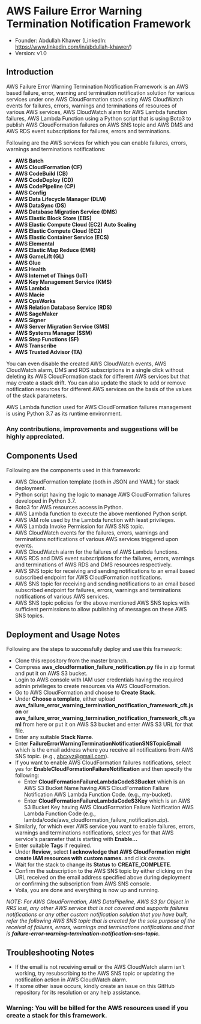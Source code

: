 # AWS Failure Error Warning Termination Notification Framework

-   Founder: Abdullah Khawer (LinkedIn: https://www.linkedin.com/in/abdullah-khawer/)
-   Version: v1.0

## Introduction

AWS Failure Error Warning Termination Notification Framework is an AWS based failure, error, warning and termination notification solution for various services under one AWS CloudFormation stack using AWS CloudWatch events for failures, errors, warnings and terminations of resources of various AWS services, AWS CloudWatch alarm for AWS Lambda function failures, AWS Lambda Function using a Python script that is using Boto3 to publish AWS CloudFormation failures on AWS SNS topic and AWS DMS and AWS RDS event subscriptions for failures, errors and terminations.

Following are the AWS services for which you can enable failures, errors, warnings and terminations notifications:
-   **AWS Batch**
-   **AWS CloudFormation (CF)**
-   **AWS CodeBuild (CB)**
-   **AWS CodeDeploy (CD)**
-   **AWS CodePipeline (CP)**
-   **AWS Config**
-   **AWS Data Lifecycle Manager (DLM)**
-   **AWS DataSync (DS)**
-   **AWS Database Migration Service (DMS)**
-   **AWS Elastic Block Store (EBS)**
-   **AWS Elastic Compute Cloud (EC2) Auto Scaling**
-   **AWS Elastic Compute Cloud (EC2)**
-   **AWS Elastic Container Service (ECS)**
-   **AWS Elemental**
-   **AWS Elastic Map Reduce (EMR)**
-   **AWS GameLift (GL)**
-   **AWS Glue**
-   **AWS Health**
-   **AWS Internet of Things (IoT)**
-   **AWS Key Management Service (KMS)**
-   **AWS Lambda**
-   **AWS Macie**
-   **AWS OpsWorks**
-   **AWS Relation Database Service (RDS)**
-   **AWS SageMaker**
-   **AWS Signer**
-   **AWS Server Migration Service (SMS)**
-   **AWS Systems Manager (SSM)**
-   **AWS Step Functions (SF)**
-   **AWS Transcribe**
-   **AWS Trusted Advisor (TA)**

You can even disable the created AWS CloudWatch events, AWS CloudWatch alarm, DMS and RDS subscriptions in a single click without deleting its AWS CloudFormation stack for different AWS services but that may create a stack drift. You can also update the stack to add or remove notification resources for different AWS services on the basis of the values of the stack parameters.

AWS Lambda function used for AWS CloudFormation failures management is using Python 3.7 as its runtime environment.

### Any contributions, improvements and suggestions will be highly appreciated.

## Components Used

Following are the components used in this framework:
-   AWS CloudFormation template (both in JSON and YAML) for stack deployment.
-   Python script having the logic to manage AWS CloudFormation failures developed in Python 3.7.
-   Boto3 for AWS resources access in Python.
-   AWS Lambda function to execute the above mentioned Python script.
-   AWS IAM role used by the Lambda function with least privileges.
-   AWS Lambda Invoke Permission for AWS SNS topic.
-   AWS CloudWatch events for the failures, errors, warnings and terminations notifications of various AWS services triggered upon events.
-   AWS CloudWatch alarm for the failures of AWS Lambda functions.
-   AWS RDS and DMS event subscriptions for the failures, errors, warnings and terminations of AWS RDS and DMS resources respectively.
-   AWS SNS topic for receiving and sending notifications to an email based subscribed endpoint for AWS CloudFormation notifications.
-   AWS SNS topic for receiving and sending notifications to an email based subscribed endpoint for failures, errors, warnings and terminations notifications of various AWS services.
-   AWS SNS topic policies for the above mentioned AWS SNS topics with sufficient permissions to allow publishing of messages on these AWS SNS topics.

## Deployment and Usage Notes

Following are the steps to successfully deploy and use this framework:
-   Clone this repository from the master branch.
-   Compress **aws_cloudformation_failure_notification.py** file in zip format and put it on AWS S3 bucket.
-   Login to AWS console with IAM user credentials having the required admin privileges to create resources via AWS CloudFormation.
-   Go to AWS CloudFormation and choose to **Create Stack**.
-   Under **Choose a template**, either upload **aws_failure_error_warning_termination_notification_framework_cft.json** or **aws_failure_error_warning_termination_notification_framework_cft.yaml** from here or put it on AWS S3 bucket and enter AWS S3 URL for that file.
-   Enter any suitable **Stack Name**.
-   Enter **FailureErrorWarningTerminationNotificationSNSTopicEmail** which is the email address where you receive all notifications from AWS SNS topic. (e.g., abcxyz@gmail.com).
-   If you want to enable AWS CloudFormation failures notifications, select yes for **EnableCloudFormationFailureNotification** and then specify the following:
    -   Enter **CloudFormationFailureLambdaCodeS3Bucket** which is an AWS S3 Bucket Name having AWS CloudFormation Failure Notification AWS Lambda Function Code. (e.g., my-bucket).
    -   Enter **CloudFormationFailureLambdaCodeS3Key** which is an AWS S3 Bucket Key having AWS CloudFormation Failure Notification AWS Lambda Function Code (e.g., lambda/code/aws_cloudformation_failure_notification.zip).
-   Similarly, for which ever AWS service you want to enable failures, errors, warnings and terminations notifications, select yes for that AWS service's parameter that is starting with **Enable...**
-   Enter suitable **Tags** if required.
-   Under **Review**, select **I acknowledge that AWS CloudFormation might create IAM resources with custom names.** and click create.
-   Wait for the stack to change its **Status** to **CREATE_COMPLETE**.
-   Confirm the subscription to the AWS SNS topic by either clicking on the URL received on the email address specified above during deployment or confirming the subscription from AWS SNS console.
-   Voila, you are done and everything is now up and running.

*NOTE: For AWS CloudFormation, AWS DataPipeline, AWS S3 for Object in RRS lost, any other AWS service that is not covered and supports failures notifications or any other custom notification solution that you have built, refer the following AWS SNS topic that is created for the sole purpose of the receival of failures, errors, warnings and terminations notifications and that is **failure-error-warning-termination-notification-sns-topic**.*

## Troubleshooting Notes

-   If the email is not receiving email or the AWS CloudWatch alarm isn't working, try resubscribing to the AWS SNS topic or updating the notification action in AWS CloudWatch alarm.
-   If some other issue occurs, kindly create an issue on this GitHub repository for its resolution or any help assistance.

### Warning: You will be billed for the AWS resources used if you create a stack for this framework.
